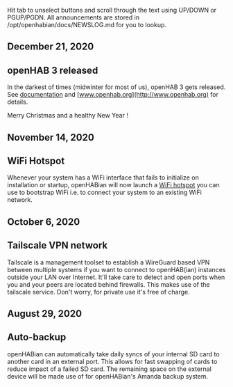Hit tab to unselect buttons and scroll through the text using UP/DOWN or PGUP/PGDN.
All announcements are stored in /opt/openhabian/docs/NEWSLOG.md for you to lookup.

## December 21, 2020
## openHAB 3 released
In the darkest of times (midwinter for most of us), openHAB 3 gets released.
See [documentation](docs/openhabian.md#on-openhab3) and [www.openhab.org](http://www.openhab.org) for details.

Merry Christmas and a healthy New Year !


## November 14, 2020
## WiFi Hotspot
Whenever your system has a WiFi interface that fails to initialize on installation or startup,
openHABian will now launch a [WiFi hotspot](docs/openhabian.md#WiFi-Hotspot) you can use to bootstrap WiFi i.e. to connect your
system to an existing WiFi network.


## October 6, 2020
## Tailscale VPN network
Tailscale is a management toolset to establish a WireGuard based VPN between multiple systems
if you want to connect to openHAB(ian) instances outside your LAN over Internet.
It'll take care to detect and open ports when you and your peers are located behind firewalls.
This makes use of the tailscale service. Don't worry, for private use it's free of charge.


## August 29, 2020
## Auto-backup
openHABian can automatically take daily syncs of your internal SD card to another card in an external port.
This allows for fast swapping of cards to reduce impact of a failed SD card.
The remaining space on the external device will be made use of for openHABian's Amanda backup system.
